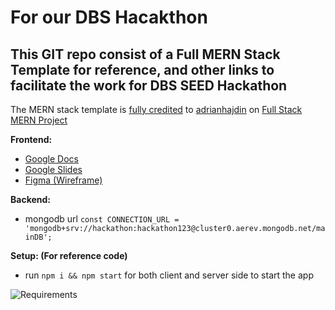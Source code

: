 # For our DBS Hacakthon
## This GIT repo consist of a Full MERN Stack Template for reference, and other links to facilitate the work for DBS SEED Hackathon 

The MERN stack template is <u>fully credited</u> to [adrianhajdin](https://github.com/adrianhajdin/project_mern_memories/tree/PART_1_and_2) 
on [Full Stack MERN Project](https://www.youtube.com/watch?v=ngc9gnGgUdA)


**Frontend:**
- [Google Docs](https://docs.google.com/document/d/1KE9pF9RXk2iHatoi9q0ahmavLNQyHzN-bPWvZcQ2cY0/edit?usp=sharing)
- [Google Slides](https://docs.google.com/presentation/d/1pH1DbUebhnlMk8i1XwcbtHFaBUZ9JoOTPwi0N7ZOG4c/edit?usp=sharing)
- [Figma (Wireframe)](https://www.figma.com/file/0mQvN0clfP7lBarHNV0P20/dbs_hackathon123-team-library?node-id=0%3A1)

**Backend:**
- mongodb url ```const CONNECTION_URL = 'mongodb+srv://hackathon:hackathon123@cluster0.aerev.mongodb.net/mainDB';```


**Setup: (For reference code)**
- run ``npm i && npm start`` for both client and server side to start the app


![Requirements](https://cdn.discordapp.com/attachments/662275752858746881/892954131973689344/a0bb7f8a-96ad-4e84-9cc8-039b8973b582.png)
